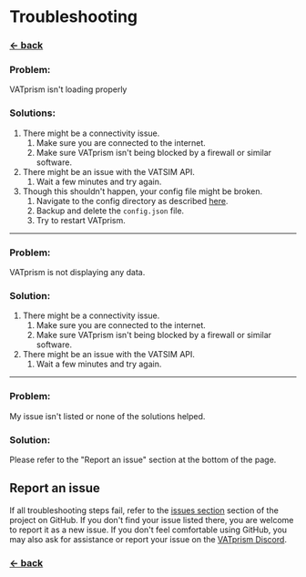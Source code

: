 # Troubleshooting

### [← back](/)

### Problem:

VATprism isn't loading properly

### Solutions:

1. There might be a connectivity issue.
    1. Make sure you are connected to the internet.
    2. Make sure VATprism isn't being blocked by a firewall or similar software.
2. There might be an issue with the VATSIM API.
    1. Wait a few minutes and try again.
3. Though this shouldn't happen, your config file might be broken.
    1. Navigate to the config directory as described [here](/usage-guide).
    2. Backup and delete the ``config.json`` file.
    3. Try to restart VATprism.

---

### Problem:

VATprism is not displaying any data.

### Solution:

1. There might be a connectivity issue.
    1. Make sure you are connected to the internet.
    2. Make sure VATprism isn't being blocked by a firewall or similar software.
2. There might be an issue with the VATSIM API.
    1. Wait a few minutes and try again.

---

### Problem:

My issue isn't listed or none of the solutions helped.

### Solution:

Please refer to the "Report an issue" section at the bottom of the page.

## Report an issue

If all troubleshooting steps fail, refer to the [issues section](https://github.com/marvk/vatprism/issues) section of
the project on GitHub. If you don't find your issue listed there, you are welcome to report it as a new issue. If you
don't feel comfortable using GitHub, you may also ask for assistance or report your issue on
the [VATprism Discord](https://discord.gg/XPpFHhT8sk).

### [← back](/)